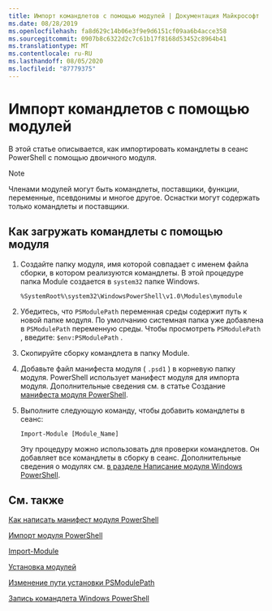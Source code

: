 ```yaml
---
title: Импорт командлетов с помощью модулей | Документация Майкрософт
ms.date: 08/28/2019
ms.openlocfilehash: fa8d629c14b06e3f9e9d6151cf09aa6b4acce358
ms.sourcegitcommit: 0907b8c6322d2c7c61b17f8168d53452c8964b41
ms.translationtype: MT
ms.contentlocale: ru-RU
ms.lasthandoff: 08/05/2020
ms.locfileid: "87779375"
---
```

# <a name="how-to-import-cmdlets-using-modules"></a>Импорт командлетов с помощью модулей

В этой статье описывается, как импортировать командлеты в сеанс PowerShell с помощью двоичного модуля.

> [!NOTE]
> Членами модулей могут быть командлеты, поставщики, функции, переменные, псевдонимы и многое другое. Оснастки могут содержать только командлеты и поставщики.

## <a name="how-to-load-cmdlets-using-a-module"></a>Как загружать командлеты с помощью модуля

1. Создайте папку модуля, имя которой совпадает с именем файла сборки, в котором реализуются командлеты. В этой процедуре папка Module создается в `system32` папке Windows.

   `%SystemRoot%\system32\WindowsPowerShell\v1.0\Modules\mymodule`

1. Убедитесь, что `PSModulePath` переменная среды содержит путь к новой папке модуля. По умолчанию системная папка уже добавлена в `PSModulePath` переменную среды. Чтобы просмотреть `PSModulePath` , введите: `$env:PSModulePath` .

1. Скопируйте сборку командлета в папку Module.

1. Добавьте файл манифеста модуля ( `.psd1` ) в корневую папку модуля. PowerShell использует манифест модуля для импорта модуля. Дополнительные сведения см. в статье Создание [манифеста модуля PowerShell](../module/how-to-write-a-powershell-module-manifest.md).

1. Выполните следующую команду, чтобы добавить командлеты в сеанс:

   `Import-Module [Module_Name]`

   Эту процедуру можно использовать для проверки командлетов. Он добавляет все командлеты в сборку в сеанс. Дополнительные сведения о модулях см. [в разделе Написание модуля Windows PowerShell](../module/writing-a-windows-powershell-module.md).

## <a name="see-also"></a>См. также

[Как написать манифест модуля PowerShell](../module/how-to-write-a-powershell-module-manifest.md)

[Импорт модуля PowerShell](../module/importing-a-powershell-module.md)

[Import-Module](/powershell/module/Microsoft.PowerShell.Core/Import-Module)

[Установка модулей](../module/installing-a-powershell-module.md)

[Изменение пути установки PSModulePath](../module/modifying-the-psmodulepath-installation-path.md)

[Запись командлета Windows PowerShell](../cmdlet/cmdlet-overview.md)
